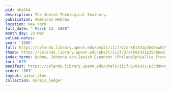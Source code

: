 ```yaml
---
pid: obj664
description: The Jewish Theological Seminary.
publication: American Hebrew
location: New York
full_date: " March 23, 1888"
month_day: 23-Mar
volume-notes:
year: '1888'
full: https://colenda.library.upenn.edu/phalt/iiif/2/ark81431p35d8nw83%2FSHA256E-s8329862--e050f33d8507164b68c1d5595e6f22f2af8d3cb1fb0830322cf44fb3c6a64448.jpeg/full/3500,/0/default.jpg
thumb: https://colenda.library.upenn.edu/phalt/iiif/2/ark81431p35d8nw83%2FSHA256E-s8329862--e050f33d8507164b68c1d5595e6f22f2af8d3cb1fb0830322cf44fb3c6a64448.jpeg/full/!200,200/0/default.jpg
index_terms: Bohne, Johanna von|Jewish Exponent (Philadelphia)|Le France Juive
toc: '678'
manifest: https://colenda.library.upenn.edu/phalt/iiif/2/81431-p35d8nw83/manifest
order: '663'
layout: qatar_item
collection: morais_ledger
---
```

